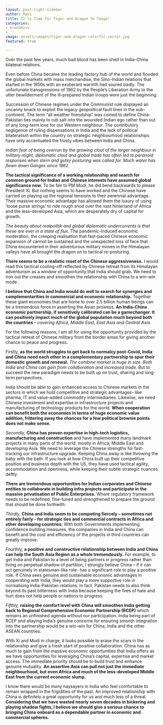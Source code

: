 ```yaml
---
layout: post-right-sidebar
author: Ravi
title: It is Time for Tiger and Dragon to Tango!
categories:
- economics
- ''
image: assets/images/tiger-and-dragon-colorful-vector.jpg
featured: true

---
```

Over the past few years, much bad blood has been shed in India-China bilateral relations.

Even before China became the leading factory hub of the world and flooded the global markets with mass merchandise, the Sino-Indian relations that started in the 1950s with an exuberant warmth had soured badly. The unfortunate transgressions of 1962 by the People’s Liberation Army to the utter bewilderment of the ill-prepared Indian troops were just the beginning.

Succession of Chinese regimes under the Communist rule displayed an uncanny knack to exploit the legacy geopolitical fault lines in the sub-continent. The term “all weather friendship” was coined to define China-Pakistan ties mainly to rub salt into the wounded Indian ego rather than out of any long-term love for our Western neighbour. The contributory negligence of ruling dispensations in India and the lack of political bilateralism within the country on strategic neighbourhood relationships have only accentuated the frosty vibes between India and China.

_Indian fear of being overrun by the growing clout of the larger neighbour in military might, diplomatic clout and global trade has often led to paranoid responses when stern and gutsy posturing was called for. Much water has flown down Ganges since 1962._

**The tactical significance of a working relationship and search for common ground for Indian and Chinese interests have assumed global significance now.** To be fair to PM Modi, he did bend backwards to please President Xi. But nothing seems to have worked and the Chinese have carried on playing up the regional tensions to their perennial advantage. Their massive economic advantage has allowed them the luxury of using ‘loose purse strings’ to ride rough shod over the vast hinterland of Africa and the less-developed Asia, which are desperately dry of capital for growth.

_The beauty about realpolitik and global diplomatic undercurrents is that these are ever in a state of flux._ The pandemic-induced economic moderation, the creeping realisation that fast-paced Chinese economic expansion of cannot be sustained and the unexpected loss of face that China encountered in their adventurous military moves in the Himalayan valleys have all brought the dragon on to tactical re-posturing.

**There seems to be a realistic reset of the Chinese aggressiveness.** I would read this tactical cooling-off reflected by Chinese retreat from its Himalayan adventurism as a window of opportunity that India should grab. We need to iron out the creases and smoothen the relationship with China to a win-win mode .

**I believe that China and India would do well to search for synergies and complementarities in commercial and economic relationship.** Together these giant economies that are home to over 2.5 billion human beings can be a tremendous force in asserting the Asian prowess. **An India-China economic partnership, if sensitively calibrated can be a gamechanger. It can positively impact much of the global population much beyond both the countries -** _covering Africa, Middle East, East Asia and Central Asia._

For the following reasons, I am all for using the opportunity provided by the tactical retreat of Chinese military from the border areas for giving another chance to peace and progress.

Firstly, **as the world struggles to get back to normalcy post-Covid, India and China need each other in a complementary partnership to spur their domestic growth and renewal.** _The combine market is huge in size. Both India and China can gain from collaboration and increased trade._ But to succeed the new paradigm needs to be built up on trust, sharing and long-term perspectives.

India should be able to gain enhanced access to Chinese markets in the sectors in which we hold competitive and strategic advantages- like pharma, IT and value-added commodity intermediaries. Likewise, we need Chinese investment and expertise in infrastructure projects and manufacturing of technology products for the world. **When cooperation can benefit both the economies in terms of huge economic value addition, frittering away the chances for a few political brownie points does not make sense.**

_Secondly,_ **China has proven expertise in high-tech logistics, manufacturing and construction** and have implemented many landmark projects in many parts of the world, mostly in Africa, Middle East and developing Asia. We need to leverage the Chinese strengths for fast-tracking our infrastructure upgrade. Keeping China away is like throwing the baby with the bath. If you look at how China built up their competitive position and business depth with the US, they have used tactical agility, accommodation and openness, while keeping their subtle strategic nuances deftly.

**There are tremendous opportunities for Indian corporates and Chinese entities to collaborate in building infra projects and participate in the massive privatisation of Public Enterprises.** Where regulatory framework needs to be redefined, fine-tuned and strengthened to prepare the ground that should be done forthwith.

_Thirdly,_ **China and India seem to be competing fiercely – sometimes not entirely fairly - for strategic ties and commercial contracts in Africa and other developing countries**; With both Governments implementing confidence building measures, the companies in India and China can benefit and the cost and efficiency of the projects in third countries can greatly improve.

_Fourthly,_ **a positive and constructive relationship between India and China can help the South Asia Region as a whole tremendously.** For example, to get India and Pakistan to a level of being partners in progress rather than living on perpetual shadow of partition, I strongly believe China – if it can act genuinely in statesman-like role- has a significant role to play a positive role. If China sees genuine and sustainable economic advantages in cooperating with India, they would play a more supportive role in normalising India-Pakistan relations. In fact, Pakistan needs to also think beyond its past bitterness with India because keeping the fires of hate and hurt does not help people or nations to progress.

_Fifthly,_ **raising the comfort level with China will smoothen India getting back to Regional Comprehensive Economic Partnership (RCEP)** which remains an unfinished agenda without our participation. India being part of RCEP and allaying India’s genuine concerns for ensuring smooth integration into the partnership would be a win-win for China, India and the other ASEAN countries.

With Xi and Modi in charge, it looks possible to erase the scars in the relationship and give a fresh start of positive collaboration. China has as much to gain from the massive economic opportunities that India offers as we have opportunities for leveraging China’s capital, expertise and market access. The immediate priority should be to build trust and enhance genuine mutuality. **An assertive Asia can pull not just the immediate neighbourhood, but even Africa and much of the less-developed Middle East from the current economic slump.**

I know there would be many naysayers in India who feel comfortable to remain wrapped in the frigidities of the past. An improved relationship with China is definitely a great opportunity for us and much less of a threat. **Considering that we have wasted nearly seven decades in bickering and playing shadow fights, I believe we should give a serious chance to bringing China onboard as a dependable partner in economic and commercial spheres.**